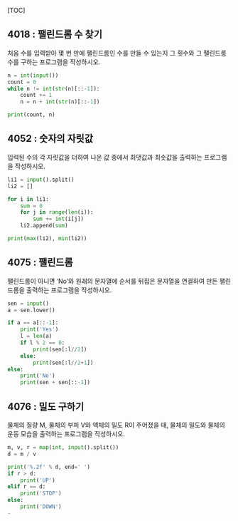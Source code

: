 [TOC]

## 4018 : 팰린드롬 수 찾기

처음 수를 입력받아 몇 번 만에 팰린드롬인 수를 만들 수 있는지 그 횟수와 그 팰린드롬 수를 구하는 프로그램을 작성하시오.

``` python 
n = int(input())
count = 0
while n != int(str(n)[::-1]):
    count += 1
    n = n + int(str(n)[::-1])

print(count, n)
```

## 4052 : 숫자의 자릿값

입력된 수의 각 자릿값을 더하여 나온 값 중에서 최댓값과 최솟값을 출력하는 프로그램을 작성하시오.

``` python
li1 = input().split()
li2 = []

for i in li1:
    sum = 0
    for j in range(len(i)):
        sum += int(i[j])
    li2.append(sum)

print(max(li2), min(li2))
```

## 4075 : 팰린드롬

팰린드롬이 아니면 ‘No’와 원래의 문자열에 순서를 뒤집은 문자열을 연결하여 만든 팰린드롬을 출력하는 프로그램을 작성하시오.

``` python
sen = input()
a = sen.lower()

if a == a[::-1]:
    print('Yes')
    l = len(a)
    if l % 2 == 0:
        print(sen[:l//2])
    else:
        print(sen[:l//2+1])
else:
    print('No')
    print(sen + sen[::-1])
```

## 4076 : 밀도 구하기

물체의 질량 M, 물체의 부피 V와 액체의 밀도 R이 주어졌을 때, 물체의 밀도와 물체의 운동 모습을 출력하는 프로그램을 작성하시오.

``` python
m, v, r = map(int, input().split())
d = m / v

print('%.2f' % d, end=' ')
if r > d:
    print('UP')
elif r == d:
    print('STOP')
else:
    print('DOWN')
-
```
